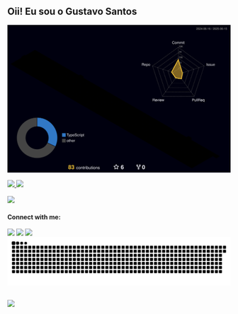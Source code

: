## Oii! Eu sou o Gustavo Santos

![Status](https://raw.githubusercontent.com/gsantos20/gsantos20/output/profile-night-rainbow.svg)

<div>
  <a href="https://github.com/gsantos20">
    <img height="205em" src="https://github-readme-stats.vercel.app/api?username=gsantos20&show_icons=true&theme=dracula&include_all_commits=true&count_private=false"/>
    <img height="205em" src="https://github-readme-stats.vercel.app/api/top-langs/?username=gsantos20&layout=compact&langs_count=7&theme=dracula"/>
  </a>
</div>

 <div style="display: inline_block"><br>

   <a href="https://skillicons.dev"   >
  <img src="https://skillicons.dev/icons?i=git,vscode,cs,dotnet,typescript,angular,react,next,tailwind,sass,nodejs,express,nest,aws,azure,docker,github,linux,postman,vercel,bootstrap,mongodb,postgres,discord,linkedin,instagram" />
</a>

  <!--<img align="right" alt="Rafa-yoda" src="https://cdn.discordapp.com/attachments/795358919417397249/825430589581688872/hi.gif">-->
</div>

#### Connect with me:

<div> 
  <a href="https://instagram.com/visk.js" target="_blank"><img src="https://img.shields.io/badge/-Instagram-%23E4405F?style=for-the-badge&logo=instagram&logoColor=white" target="_blank"></a>
  <a href ="mailto:nerisgs20@gmail.com"><img src="https://img.shields.io/badge/Gmail-D14836?style=for-the-badge&logo=gmail&logoColor=white" target="_blank"></a>
  <a href="https://www.linkedin.com/in/gsantos20" target="_blank"><img src="https://img.shields.io/badge/-LinkedIn-%230077B5?style=for-the-badge&logo=linkedin&logoColor=white" target="_blank"></a>

  <picture>
    <source media="(prefers-color-scheme: dark)" srcset="https://raw.githubusercontent.com/gsantos20/gsantos20/output/github-contribution-grid-snake-dark.svg">
    <source media="(prefers-color-scheme: light)" srcset="https://raw.githubusercontent.com/gsantos20/gsantos20/output/github-contribution-grid-snake.svg">
    <img alt="github contribution grid snake animation" src="https://raw.githubusercontent.com/gsantos20/gsantos20/output/github-contribution-grid-snake.svg">
  </picture>

##

  <img src="https://github-profile-trophy.vercel.app/?username=isaac545454&row=1&column=6&theme=dracula&margin-w=15&margin-h=15"/>

</div>

